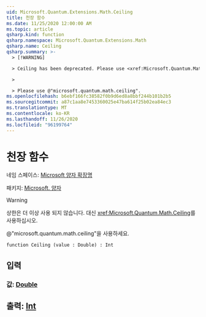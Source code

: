 ```yaml
---
uid: Microsoft.Quantum.Extensions.Math.Ceiling
title: 천장 함수
ms.date: 11/25/2020 12:00:00 AM
ms.topic: article
qsharp.kind: function
qsharp.namespace: Microsoft.Quantum.Extensions.Math
qsharp.name: Ceiling
qsharp.summary: >-
  > [!WARNING]

  > Ceiling has been deprecated. Please use <xref:Microsoft.Quantum.Math.Ceiling> instead.

  >

  > Please use @"microsoft.quantum.math.ceiling".
ms.openlocfilehash: b6ebf166fc38582f0b9d6ed8a8bbf244b101b2b5
ms.sourcegitcommit: a87c1aa8e7453360025e47ba614f25b02ea84ec3
ms.translationtype: MT
ms.contentlocale: ko-KR
ms.lasthandoff: 11/26/2020
ms.locfileid: "96199764"
---
```

# <a name="ceiling-function"></a>천장 함수

네임 스페이스: [Microsoft 양자 확장명](xref:Microsoft.Quantum.Extensions.Math)

패키지: [Microsoft. 양자](https://nuget.org/packages/Microsoft.Quantum.QSharp.Core)


> [!WARNING]
> 상한은 더 이상 사용 되지 않습니다. 대신 <xref:Microsoft.Quantum.Math.Ceiling>를 사용하십시오.
>
> @"microsoft.quantum.math.ceiling"을 사용하세요.



```qsharp
function Ceiling (value : Double) : Int
```


## <a name="input"></a>입력

### <a name="value--double"></a>값: [Double](xref:microsoft.quantum.lang-ref.double)





## <a name="output--int"></a>출력: [Int](xref:microsoft.quantum.lang-ref.int)

